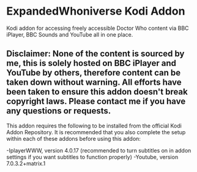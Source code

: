 # ExpandedWhoniverse Kodi Addon
Kodi addon for accessing freely accessible Doctor Who content via BBC iPlayer, BBC Sounds and YouTube all in one place.

Disclaimer: None of the content is sourced by me, this is solely hosted on BBC iPlayer and YouTube by others, therefore content can be taken down without warning. All efforts have been taken to ensure this addon doesn't break copyright laws. Please contact me if you have any questions or requests.
-

This addon requires the following to be installed from the official Kodi Addon Repository. It is recommended that you also complete the setup within each of these addons before using this addon:

-IplayerWWW, version 4.0.17 (recommended to turn subtitles on in addon settings if you want subtitles to function properly)
-Youtube, version 7.0.3.2+matrix.1


